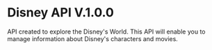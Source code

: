 # Disney API V.1.0.0

API created to explore the Disney's World.
This API will enable you to manage information about Disney's characters and movies.

